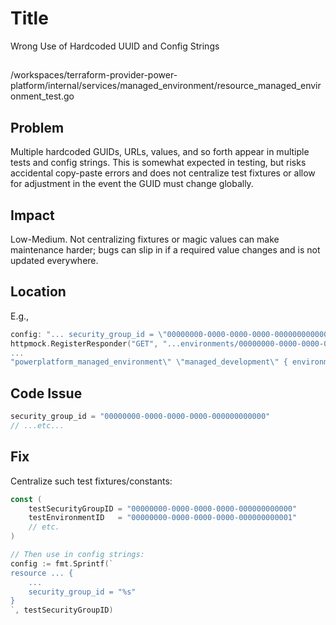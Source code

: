 # Title

Wrong Use of Hardcoded UUID and Config Strings

##

/workspaces/terraform-provider-power-platform/internal/services/managed_environment/resource_managed_environment_test.go

## Problem

Multiple hardcoded GUIDs, URLs, values, and so forth appear in multiple tests and config strings. This is somewhat expected in testing, but risks accidental copy-paste errors and does not centralize test fixtures or allow for adjustment in the event the GUID must change globally.

## Impact

Low-Medium. Not centralizing fixtures or magic values can make maintenance harder; bugs can slip in if a required value changes and is not updated everywhere.

## Location

E.g.,

```go
config: "... security_group_id = \"00000000-0000-0000-0000-000000000000\" ..."
httpmock.RegisterResponder("GET", "...environments/00000000-0000-0000-0000-000000000001/governanceConfiguration?"
...
"powerplatform_managed_environment\" \"managed_development\" { environment_id = \"00000000-0000-0000-0000-000000000001\"
```

## Code Issue

```go
security_group_id = "00000000-0000-0000-0000-000000000000"
// ...etc...
```

## Fix

Centralize such test fixtures/constants:

```go
const (
    testSecurityGroupID = "00000000-0000-0000-0000-000000000000"
    testEnvironmentID   = "00000000-0000-0000-0000-000000000001"
    // etc.
)

// Then use in config strings:
config := fmt.Sprintf(`
resource ... {
    ...
    security_group_id = "%s"
}
`, testSecurityGroupID)
```

